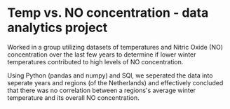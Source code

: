 # Temp vs. NO concentration - data analytics project

Worked in a group utilizing datasets of temperatures and Nitric Oxide (NO) concentration over the last few years to determine if lower winter temperatures contributed to high levels of NO concentration.

Using Python (pandas and numpy) and SQl, we seperated the data into seperate years and regions (of the Netherlands) and effectively concluded that there was no correlation between a regions's average winter temperature and its overall NO concentration.


